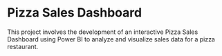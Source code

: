 # Pizza Sales Dashboard
This project involves the development of an interactive Pizza Sales Dashboard using Power BI to analyze and visualize sales data for a pizza restaurant.
